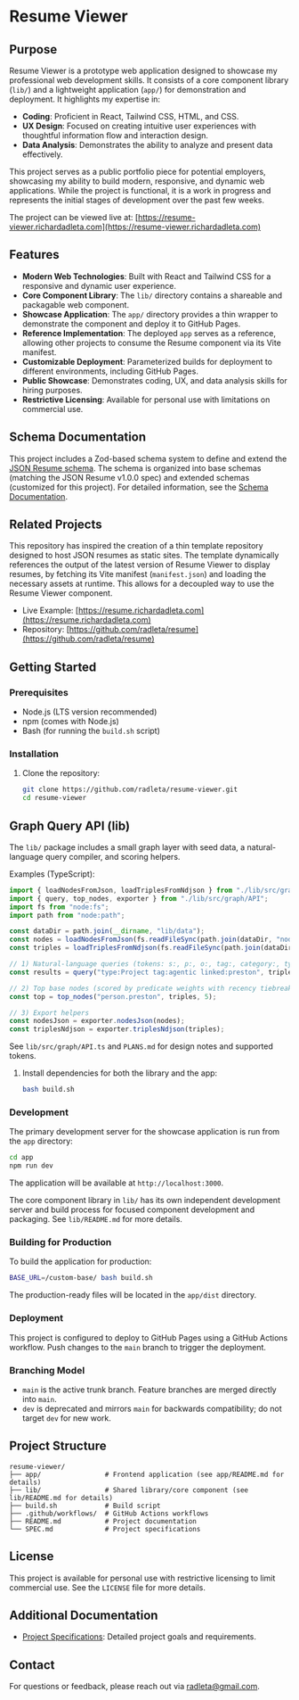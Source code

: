 # Resume Viewer

## Purpose

Resume Viewer is a prototype web application designed to showcase my professional web development skills. It consists of a core component library (`lib/`) and a lightweight application (`app/`) for demonstration and deployment. It highlights my expertise in:

- **Coding**: Proficient in React, Tailwind CSS, HTML, and CSS.
- **UX Design**: Focused on creating intuitive user experiences with thoughtful information flow and interaction design.
- **Data Analysis**: Demonstrates the ability to analyze and present data effectively.

This project serves as a public portfolio piece for potential employers, showcasing my ability to build modern, responsive, and dynamic web applications. While the project is functional, it is a work in progress and represents the initial stages of development over the past few weeks.

The project can be viewed live at: [https://resume-viewer.richardadleta.com](https://resume-viewer.richardadleta.com)

## Features

- **Modern Web Technologies**: Built with React and Tailwind CSS for a responsive and dynamic user experience.
- **Core Component Library**: The `lib/` directory contains a shareable and packagable web component.
- **Showcase Application**: The `app/` directory provides a thin wrapper to demonstrate the component and deploy it to GitHub Pages.
- **Reference Implementation**: The deployed `app` serves as a reference, allowing other projects to consume the Resume component via its Vite manifest.
- **Customizable Deployment**: Parameterized builds for deployment to different environments, including GitHub Pages.
- **Public Showcase**: Demonstrates coding, UX, and data analysis skills for hiring purposes.
- **Restrictive Licensing**: Available for personal use with limitations on commercial use.

## Schema Documentation

This project includes a Zod-based schema system to define and extend the [JSON Resume schema](https://jsonresume.org/schema/). The schema is organized into base schemas (matching the JSON Resume v1.0.0 spec) and extended schemas (customized for this project). For detailed information, see the [Schema Documentation](./lib/src/schema/README.md).

## Related Projects

This repository has inspired the creation of a thin template repository designed to host JSON resumes as static sites. The template dynamically references the output of the latest version of Resume Viewer to display resumes, by fetching its Vite manifest (`manifest.json`) and loading the necessary assets at runtime. This allows for a decoupled way to use the Resume Viewer component.

- Live Example: [https://resume.richardadleta.com](https://resume.richardadleta.com)
- Repository: [https://github.com/radleta/resume](https://github.com/radleta/resume)

## Getting Started

### Prerequisites

- Node.js (LTS version recommended)
- npm (comes with Node.js)
- Bash (for running the `build.sh` script)

### Installation

1. Clone the repository:

   ```bash
   git clone https://github.com/radleta/resume-viewer.git
   cd resume-viewer
   ```

## Graph Query API (lib)

The `lib/` package includes a small graph layer with seed data, a natural-language query compiler, and scoring helpers.

Examples (TypeScript):

```ts
import { loadNodesFromJson, loadTriplesFromNdjson } from "./lib/src/graph/Loader";
import { query, top_nodes, exporter } from "./lib/src/graph/API";
import fs from "node:fs";
import path from "node:path";

const dataDir = path.join(__dirname, "lib/data");
const nodes = loadNodesFromJson(fs.readFileSync(path.join(dataDir, "nodes.json"), "utf8"));
const triples = loadTriplesFromNdjson(fs.readFileSync(path.join(dataDir, "triples.ndjson"), "utf8"));

// 1) Natural-language queries (tokens: s:, p:, o:, tag:, category:, type:, linked:, limit:, offset:)
const results = query("type:Project tag:agentic linked:preston", triples);

// 2) Top base nodes (scored by predicate weights with recency tiebreak)
const top = top_nodes("person.preston", triples, 5);

// 3) Export helpers
const nodesJson = exporter.nodesJson(nodes);
const triplesNdjson = exporter.triplesNdjson(triples);
```

See `lib/src/graph/API.ts` and `PLANS.md` for design notes and supported tokens.

1. Install dependencies for both the library and the app:

   ```bash
   bash build.sh
   ```

### Development

The primary development server for the showcase application is run from the `app` directory:

```bash
cd app
npm run dev
```

The application will be available at `http://localhost:3000`.

The core component library in `lib/` has its own independent development server and build process for focused component development and packaging. See `lib/README.md` for more details.

### Building for Production

To build the application for production:

```bash
BASE_URL=/custom-base/ bash build.sh
```

The production-ready files will be located in the `app/dist` directory.

### Deployment

This project is configured to deploy to GitHub Pages using a GitHub Actions workflow. Push changes to the `main` branch to trigger the deployment.

### Branching Model

- `main` is the active trunk branch. Feature branches are merged directly into `main`.
- `dev` is deprecated and mirrors `main` for backwards compatibility; do not target `dev` for new work.

## Project Structure

```text
resume-viewer/
├── app/                # Frontend application (see app/README.md for details)
├── lib/                # Shared library/core component (see lib/README.md for details)
├── build.sh            # Build script
├── .github/workflows/  # GitHub Actions workflows
├── README.md           # Project documentation
└── SPEC.md             # Project specifications
```

## License

This project is available for personal use with restrictive licensing to limit commercial use. See the `LICENSE` file for more details.

## Additional Documentation

- [Project Specifications](SPEC.md): Detailed project goals and requirements.

## Contact

For questions or feedback, please reach out via [radleta@gmail.com](mailto:radleta@gmail.com).

